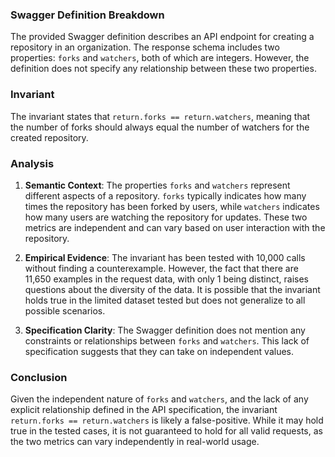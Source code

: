 ### Swagger Definition Breakdown
The provided Swagger definition describes an API endpoint for creating a repository in an organization. The response schema includes two properties: `forks` and `watchers`, both of which are integers. However, the definition does not specify any relationship between these two properties.

### Invariant
The invariant states that `return.forks == return.watchers`, meaning that the number of forks should always equal the number of watchers for the created repository.

### Analysis
1. **Semantic Context**: The properties `forks` and `watchers` represent different aspects of a repository. `forks` typically indicates how many times the repository has been forked by users, while `watchers` indicates how many users are watching the repository for updates. These two metrics are independent and can vary based on user interaction with the repository.

2. **Empirical Evidence**: The invariant has been tested with 10,000 calls without finding a counterexample. However, the fact that there are 11,650 examples in the request data, with only 1 being distinct, raises questions about the diversity of the data. It is possible that the invariant holds true in the limited dataset tested but does not generalize to all possible scenarios.

3. **Specification Clarity**: The Swagger definition does not mention any constraints or relationships between `forks` and `watchers`. This lack of specification suggests that they can take on independent values.

### Conclusion
Given the independent nature of `forks` and `watchers`, and the lack of any explicit relationship defined in the API specification, the invariant `return.forks == return.watchers` is likely a false-positive. While it may hold true in the tested cases, it is not guaranteed to hold for all valid requests, as the two metrics can vary independently in real-world usage.
